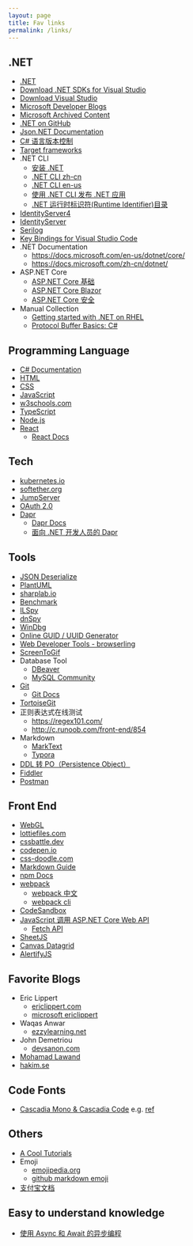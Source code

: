 ```yaml
---
layout: page
title: Fav links
permalink: /links/
---
```

## .NET

- [.NET](https://dotnet.microsoft.com/)
- [Download .NET SDKs for Visual Studio](https://dotnet.microsoft.com/download/visual-studio-sdks)
- [Download Visual Studio](https://visualstudio.microsoft.com/zh-hans/downloads/)
- [Microsoft Developer Blogs](https://devblogs.microsoft.com/)
- [Microsoft Archived Content](https://docs.microsoft.com/zh-cn/archive/)
- [.NET on GitHub](https://github.com/dotnet)
- [Json.NET Documentation](https://www.newtonsoft.com/json/help/html/Introduction.htm)
- [C# 语言版本控制](https://docs.microsoft.com/zh-cn/dotnet/csharp/language-reference/configure-language-version)
- [Target frameworks](https://docs.microsoft.com/en-us/dotnet/standard/frameworks)
- .NET CLI
  - [安装 .NET](https://docs.microsoft.com/zh-cn/dotnet/core/install/)
  - [.NET CLI zh-cn](https://docs.microsoft.com/zh-cn/dotnet/core/tools/)
  - [.NET CLI en-us](https://docs.microsoft.com/en-us/dotnet/core/tools/)
  - [使用 .NET CLI 发布 .NET 应用](https://docs.microsoft.com/zh-cn/dotnet/core/deploying/deploy-with-cli)
  - [.NET 运行时标识符(Runtime Identifier)目录](https://docs.microsoft.com/zh-cn/dotnet/core/rid-catalog)
- [IdentityServer4](https://docs.identityserver.io/)
- [IdentityServer](https://duendesoftware.com/)
- [Serilog](https://serilog.net/)
- [Key Bindings for Visual Studio Code](https://code.visualstudio.com/docs/getstarted/keybindings#_keyboard-shortcuts-reference)
- .NET Documentation
  - <https://docs.microsoft.com/en-us/dotnet/core/>
  - <https://docs.microsoft.com/zh-cn/dotnet/>
- ASP.NET Core
  - [ASP.NET Core 基础](https://docs.microsoft.com/zh-cn/aspnet/core/fundamentals/)
  - [ASP.NET Core Blazor](https://docs.microsoft.com/zh-cn/aspnet/core/blazor/)
  - [ASP.NET Core 安全](https://docs.microsoft.com/zh-cn/aspnet/core/security/)
- Manual Collection
  - [Getting started with .NET on RHEL](https://access.redhat.com/documentation/en-us/net/5.0/)
  - [Protocol Buffer Basics: C#](https://developers.google.com/protocol-buffers/docs/csharptutorial)

## Programming Language

- [C# Documentation](https://docs.microsoft.com/en-us/dotnet/csharp/)
- [HTML](https://developer.mozilla.org/zh-CN/docs/Web/HTML)
- [CSS](https://developer.mozilla.org/zh-CN/docs/Web/CSS)
- [JavaScript](https://developer.mozilla.org/zh-CN/docs/Web/JavaScript)
- [w3schools.com](https://www.w3schools.com/)
- [TypeScript](https://www.typescriptlang.org/)
- [Node.js](https://nodejs.org/zh-cn/)
- [React](https://reactjs.org/)
  - [React Docs](https://zh-hans.reactjs.org/docs/getting-started.html)

## Tech

- [kubernetes.io](https://kubernetes.io/)
- [softether.org](https://www.softether.org/)
- [JumpServer](https://www.jumpserver.org/)
- [OAuth 2.0](https://oauth.net/2/)
- [Dapr](https://dapr.io/)
  - [Dapr Docs](https://docs.dapr.io/)
  - [面向 .NET 开发人员的 Dapr](https://docs.microsoft.com/zh-cn/dotnet/architecture/dapr-for-net-developers/)

## Tools

- [JSON Deserialize](https://h5css.com/)
- [PlantUML](https://plantuml.com/zh/)
- [sharplab.io](https://sharplab.io/)
- [Benchmark](https://benchmarkdotnet.org/)
- [ILSpy](https://github.com/icsharpcode/ILSpy)
- [dnSpy](https://github.com/dnSpy/dnSpy)
- [WinDbg](https://docs.microsoft.com/zh-cn/windows-hardware/drivers/debugger/debugger-download-tools)
- [Online GUID / UUID Generator](https://guidgenerator.com/online-guid-generator.aspx)
- [Web Developer Tools - browserling](https://www.browserling.com/tools)
- [ScreenToGif](https://www.screentogif.com/)
- Database Tool
  - [DBeaver](https://dbeaver.io/)
  - [MySQL Community](https://dev.mysql.com/downloads/)
- [Git](https://git-scm.com/)
  - [Git Docs](https://git-scm.com/book/zh/v2)
- [TortoiseGit](https://tortoisegit.org/)
- 正则表达式在线测试
  - <https://regex101.com/>
  - <http://c.runoob.com/front-end/854>
- Markdown
  - [MarkText](https://github.com/marktext/marktext)
  - [Typora](https://typora.io/)
- [DDL 转 PO（Persistence Object）](https://codverter.com/src/sqltoclass)
- [Fiddler](https://www.telerik.com/fiddler)
- [Postman](https://www.getpostman.com/)

## Front End

- [WebGL](https://developer.mozilla.org/zh-CN/docs/Web/API/WebGL_API)
- [lottiefiles.com](https://lottiefiles.com/)
- [cssbattle.dev](https://cssbattle.dev/)
- [codepen.io](https://codepen.io/)
- [css-doodle.com](https://css-doodle.com/)
- [Markdown Guide](https://www.markdownguide.org/)
- [npm Docs](https://docs.npmjs.com/)
- [webpack](https://webpack.js.org/)
  - [webpack 中文](https://www.webpackjs.com/)
  - [webpack cli](https://webpack.js.org/api/cli/)
- [CodeSandbox](https://codesandbox.io/)
- [JavaScript 调用 ASP.NET Core Web API](https://docs.microsoft.com/zh-cn/aspnet/core/tutorials/web-api-javascript)
  - [Fetch API](https://developer.mozilla.org/zh-CN/docs/Web/API/Fetch_API)
- [SheetJS](https://sheetjs.com/)
- [Canvas Datagrid](https://canvas-datagrid.js.org/)
- [AlertifyJS](https://alertifyjs.com/)

## Favorite Blogs
<!-- Most Valuable Pepoles -->
- Eric Lippert
  - [ericlippert.com](https://ericlippert.com/)
  - [microsoft ericlippert](https://docs.microsoft.com/zh-cn/archive/blogs/ericlippert/)
- Waqas Anwar
  - [ezzylearning.net](https://www.ezzylearning.net/)
- John Demetriou
  - [devsanon.com](https://www.devsanon.com/)
- [Mohamad Lawand](https://dev.to/moe23)
- [hakim.se](https://hakim.se/)

## Code Fonts

- [Cascadia Mono & Cascadia Code](https://github.com/microsoft/cascadia-code) e.g. [ref](https://ittranslator.cn/os/2020/12/31/getting-started-with-windows-terminal.html#%E5%AD%97%E4%BD%93)

## Others

- [A Cool Tutorials](https://zetcode.com/)
- Emoji
  - [emojipedia.org](https://emojipedia.org/)
  - [github markdown emoji](https://gist.github.com/rxaviers/7360908)
- [支付宝文档](https://opendocs.alipay.com/open/01zuoj)

## Easy to understand knowledge

- [使用 Async 和 Await 的异步编程](https://docs.microsoft.com/zh-cn/dotnet/csharp/programming-guide/concepts/async/)
